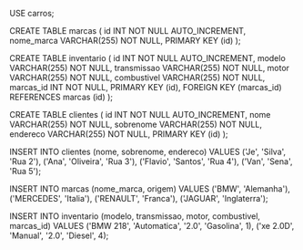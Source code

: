 USE carros;

CREATE TABLE marcas (
    id INT NOT NULL AUTO_INCREMENT,
    nome_marca VARCHAR(255) NOT NULL,
    PRIMARY KEY (id)
);

CREATE TABLE inventario (
    id INT NOT NULL AUTO_INCREMENT,
    modelo VARCHAR(255) NOT NULL,
    transmissao VARCHAR(255) NOT NULL,
    motor VARCHAR(255) NOT NULL,
    combustivel VARCHAR(255) NOT NULL,
    marcas_id INT NOT NULL,
    PRIMARY KEY (id),
    FOREIGN KEY (marcas_id)
        REFERENCES marcas (id)
);

CREATE TABLE clientes (
    id INT NOT NULL AUTO_INCREMENT,
    nome VARCHAR(255) NOT NULL,
    sobrenome VARCHAR(255) NOT NULL,
    endereco VARCHAR(255) NOT NULL,
    PRIMARY KEY (id)
);
    
INSERT INTO clientes (nome, sobrenome, endereco)
VALUES
	('Je', 'Silva', 'Rua 2'),
    ('Ana', 'Oliveira', 'Rua 3'),
    ('Flavio', 'Santos', 'Rua 4'),
    ('Van', 'Sena', 'Rua 5');
    
INSERT INTO marcas (nome_marca, origem)
VALUES
    ('BMW', 'Alemanha'),
    ('MERCEDES', 'Italia'),
    ('RENAULT', 'Franca'),
    ('JAGUAR', 'Inglaterra');

INSERT INTO inventario (modelo, transmissao, motor, combustivel, marcas_id)
VALUES
	('BMW 218', 'Automatica', '2.0', 'Gasolina', 1),
    ('xe 2.0D', 'Manual', '2.0', 'Diesel', 4);